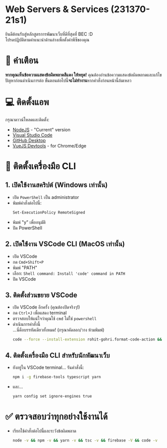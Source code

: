 # Web Servers & Services (231370-21s1)

ยินดีต้อนรับสู่หลักสูตรการพัฒนาเว็บที่ดีที่สุดที่ BEC :D  
โปรดปฏิบัติตามคำแนะนำด้านล่างเพื่อตั้งค่าพีซีของคุณ

# 🚨 คำเตือน

**หากคุณเห็นข้อความแสดงข้อผิดพลาดสีแดง ให้หยุด!** คุณต้องอ่านข้อความแสดงข้อผิดพลาดและแก้ไขปัญหาก่อนดำเนินการต่อ ขั้นตอนต่อไปนี้**จะไม่ทำงาน**หากคำสั่งก่อนหน้านี้ล้มเหลว

# 💻 ติดตั้งแอพ

กรุณาดาวน์โหลดและติดตั้ง:

- [NodeJS](https://nodejs.org/en/download/current/) - "Current" version
- [Visual Studio Code](https://code.visualstudio.com/Download)
- [GitHub Desktop](https://desktop.github.com/)
- [VueJS Devtools](https://chrome.google.com/webstore/detail/vuejs-devtools/nhdogjmejiglipccpnnnanhbledajbpd?hl=en) - for Chrome/Edge

# 🧘 ติดตั้งเครื่องมือ CLI

## 1. เปิดใช้งานสคริปต์ (Windows เท่านั้น)

- เปิด `PowerShell` เป็น administrator
- พิมพ์คำสั่งต่อไปนี้:
  ```sh
  Set-ExecutionPolicy RemoteSigned
  ```
- พิมพ์ "y" เพื่ออนุมัติ
- ปิด PowerShell

## 2. เปิดใช้งาน VSCode CLI (MacOS เท่านั้น)

- เปิด VSCode
- กด `Cmd+Shift+P`
- พิมพ์ "PATH"
- เลือก: `Shell command: Install 'code' command in PATH`
- ปิด VSCode

## 3. ติดตั้งส่วนขยาย VSCode

- เปิด VSCode อีกครั้ง (คุณต้องปิดจริงๆ!)
- กด `Ctrl+J` เพื่อแสดง terminal
- ตรวจสอบให้แน่ใจว่าคุณใช้ `cmd` ไม่ใช่ `powershell`
- ดำเนินการคำสั่งนี้  
  ...นี่คือบรรทัดเดียวทั้งหมด! (กรุณาคัดลอก/วาง ห้ามพิมพ์)
  ```sh
  code --force --install-extension rohit-gohri.format-code-action && code --force --install-extension dbaeumer.vscode-eslint && code --force --install-extension esbenp.prettier-vscode && code --force --install-extension stylelint.vscode-stylelint && code --force --install-extension octref.vetur && code --force --install-extension TabNine.tabnine-vscode && code --force --install-extension MS-vsliveshare.vsliveshare && code --force --install-extension humao.rest-client && code --force --install-extension yzhang.markdown-all-in-one
  ```

## 4. ติดตั้งเครื่องมือ CLI สำหรับนักพัฒนาเว็บ

- ยังอยู่ใน VSCode terminal... รันคำสั่งนี้:
  ```sh
  npm i -g firebase-tools typescript yarn
  ```
- และ...
  ```sh
  yarn config set ignore-engines true
  ```

# ✅ ตรวจสอบว่าทุกอย่างใช้งานได้

- เรียกใช้คำสั่งต่อไปนี้และระวังข้อผิดพลาด
  ```sh
  node -v && npm -v && yarn -v && tsc -v && firebase -V && code -v
  ```
